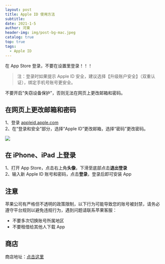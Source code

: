 ```yaml
---
layout: post
title: Apple ID 使用方法
subtitle: 
date: 2021-1-5
author: 河東
header-img: img/post-bg-mac.jpeg
catalog: true
top: true
tags:
  - Apple ID
---
```


在 App Store 登录，不要在设置里登录！！！

>注：登录时如果提示 Apple ID 安全，建议选择【升级账户安全】（双重认证），绑定手机号账号更安全。

不要开启"失窃设备保护"，否则无法在网页上更改邮箱和密码。

## 在网页上更改邮箱和密码

1、登录 [appleid.apple.com](https://appleid.apple.com/)\
2、在“登录和安全”部分，选择“Apple ID”更改邮箱，选择“密码”更改密码。

![](https://i.imgur.com/CEM6qcF.png)

## 在 iPhone、iPad 上登录

1、打开 App Store，点击右上角**头像**，下滑至底部点击**退出登录**\
2、输入新 Apple ID 账号和密码，点击**登录**，登录后即可安装 App


## 注意

苹果公司有严格但不透明的政策限制，以下行为可能导致您的账号被封禁，请务必遵守平台规则以避免违规行为，遇到问题请联系苹果客服：

- 不要多次切换账号所属地区
- 不要租借给其他人下载 App

## 商店

商店地址：[点击这里](https://simgv.com/2023/03/19/store/)